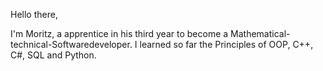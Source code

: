 Hello there,

I'm Moritz, a apprentice in his third year to become a Mathematical-technical-Softwaredeveloper.
I learned so far the Principles of OOP, C++, C#, SQL and Python.
